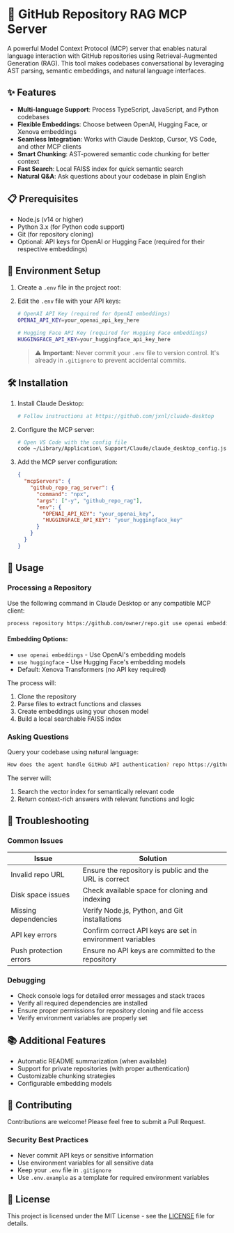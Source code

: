 # 🚀 GitHub Repository RAG MCP Server

A powerful Model Context Protocol (MCP) server that enables natural language interaction with GitHub repositories using Retrieval-Augmented Generation (RAG). This tool makes codebases conversational by leveraging AST parsing, semantic embeddings, and natural language interfaces.

## ✨ Features

- **Multi-language Support**: Process TypeScript, JavaScript, and Python codebases
- **Flexible Embeddings**: Choose between OpenAI, Hugging Face, or Xenova embeddings
- **Seamless Integration**: Works with Claude Desktop, Cursor, VS Code, and other MCP clients
- **Smart Chunking**: AST-powered semantic code chunking for better context
- **Fast Search**: Local FAISS index for quick semantic search
- **Natural Q&A**: Ask questions about your codebase in plain English

## 📋 Prerequisites

- Node.js (v14 or higher)
- Python 3.x (for Python code support)
- Git (for repository cloning)
- Optional: API keys for OpenAI or Hugging Face (required for their respective embeddings)

## 🔐 Environment Setup

1. Create a `.env` file in the project root:
  

2. Edit the `.env` file with your API keys:
   ```bash
   # OpenAI API Key (required for OpenAI embeddings)
   OPENAI_API_KEY=your_openai_api_key_here

   # Hugging Face API Key (required for Hugging Face embeddings)
   HUGGINGFACE_API_KEY=your_huggingface_api_key_here
   ```

   > ⚠️ **Important**: Never commit your `.env` file to version control. It's already in `.gitignore` to prevent accidental commits.

## 🛠️ Installation

1. Install Claude Desktop:
   ```bash
   # Follow instructions at https://github.com/jxnl/cluade-desktop
   ```

2. Configure the MCP server:
   ```bash
   # Open VS Code with the config file
   code ~/Library/Application\ Support/Claude/claude_desktop_config.json
   ```

3. Add the MCP server configuration:
   ```json
   {
     "mcpServers": {
       "github_repo_rag_server": {
         "command": "npx",
         "args": ["-y", "github_repo_rag"],
         "env": {
           "OPENAI_API_KEY": "your_openai_key",
           "HUGGINGFACE_API_KEY": "your_huggingface_key"
         }
       }
     }
   }
   ```

## 🚀 Usage

### Processing a Repository

Use the following command in Claude Desktop or any compatible MCP client:

```bash
process repository https://github.com/owner/repo.git use openai embeddings
```

#### Embedding Options:
- `use openai embeddings` - Use OpenAI's embedding models
- `use huggingface` - Use Hugging Face's embedding models
- Default: Xenova Transformers (no API key required)

The process will:
1. Clone the repository
2. Parse files to extract functions and classes
3. Create embeddings using your chosen model
4. Build a local searchable FAISS index

### Asking Questions

Query your codebase using natural language:

```bash
How does the agent handle GitHub API authentication? repo https://github.com/owner/repo.git
```

The server will:
1. Search the vector index for semantically relevant code
2. Return context-rich answers with relevant functions and logic

## 🐛 Troubleshooting

### Common Issues

| Issue | Solution |
|-------|----------|
| Invalid repo URL | Ensure the repository is public and the URL is correct |
| Disk space issues | Check available space for cloning and indexing |
| Missing dependencies | Verify Node.js, Python, and Git installations |
| API key errors | Confirm correct API keys are set in environment variables |
| Push protection errors | Ensure no API keys are committed to the repository |

### Debugging

- Check console logs for detailed error messages and stack traces
- Verify all required dependencies are installed
- Ensure proper permissions for repository cloning and file access
- Verify environment variables are properly set

## 📚 Additional Features

- Automatic README summarization (when available)
- Support for private repositories (with proper authentication)
- Customizable chunking strategies
- Configurable embedding models

## 🤝 Contributing

Contributions are welcome! Please feel free to submit a Pull Request.

### Security Best Practices

- Never commit API keys or sensitive information
- Use environment variables for all sensitive data
- Keep your `.env` file in `.gitignore`
- Use `.env.example` as a template for required environment variables

## 📄 License

This project is licensed under the MIT License - see the [LICENSE](LICENSE) file for details.


